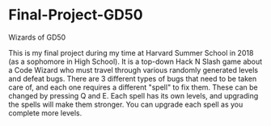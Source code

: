 # Final-Project-GD50
Wizards of GD50

This is my final project during my time at Harvard Summer School in 2018 (as a sophomore in High School). It is a top-down Hack N Slash game about a Code Wizard who must 
travel through various randomly generated levels and defeat bugs. There are 3 different types of bugs that need to be taken care of, and each one requires a 
different "spell" to fix them. These can be changed by pressing Q and E. Each spell has its own levels, and upgrading the spells will make them stronger. You can
upgrade each spell as you complete more levels.
